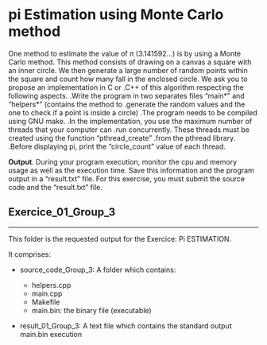 # pi Estimation using Monte Carlo method

One method to estimate the value of π (3.141592…) is by using a Monte Carlo method. This
method consists of drawing on a canvas a square with an inner circle. We then generate a large
number of random points within the square and count how many fall in the enclosed circle.
We ask you to propose an implementation in C or
  .C++ of this algorithm respecting the following aspects.
  .Write the program in two separates files “main*” and “helpers*” (contains the method to
  .generate the random values and the one to check if a point is inside a circle)
  .The program needs to be compiled using GNU make.
  .In the implementation, you use the maximum number of threads that your computer can
  .run concurrently. These threads must be created using the function “pthread_create”
  .from the pthread library.
  .Before displaying pi, print the “circle_count” value of each thread.
  
**Output**. During your program execution, monitor the cpu and memory usage as well as the
execution time. Save this information and the program output in a “result.txt” file.
For this exercise, you must submit the source code and the “result.txt” file.  

## Exercice_01_Group_3
------------

This folder is the requested output for the Exercice: Pi ESTIMATION.

It comprises:
 * source_code_Group_3: A folder which contains:
 	- helpers.cpp
 	- main.cpp
 	- Makefile
 	- main.bin: the binary file (executable)
 
 * result_01_Group_3: A text file which contains the standard output main.bin execution
